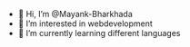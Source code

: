 - 👋 Hi, I’m @Mayank-Bharkhada
- 👀 I’m interested in webdevelopment
- 🌱 I’m currently learning different languages

<!---
Mayank-Bharkhada/Mayank-Bharkhada is a ✨ special ✨ repository because its `README.md` (this file) appears on your GitHub profile.
You can click the Preview link to take a look at your changes.
--->
